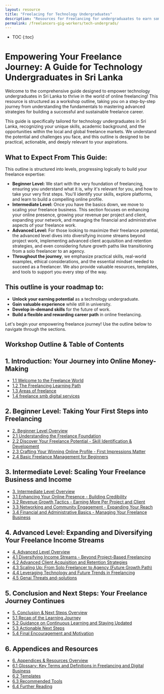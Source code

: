 ```yaml
---
layout: resource
title: "Freelacing for Technology Undergraduates"
description: "Resources for Freelancing for undergraduaates to earn some extra money while in the uunivercity."
permalink: /freelancers-gig-workers/tech-undergrads/
---
```


* TOC
{:toc}

# Empowering Your Freelance Journey: A Guide for Technology Undergraduates in Sri Lanka

Welcome to the comprehensive guide designed to empower technology undergraduates in Sri Lanka to thrive in the world of online freelancing\! This resource is structured as a workshop outline, taking you on a step-by-step journey from understanding the fundamentals to mastering advanced strategies for building a successful and sustainable freelance career.

This guide is specifically tailored for technology undergraduates in Sri Lanka, recognizing your unique skills, academic background, and the opportunities within the local and global freelance markets. We understand the potential and challenges you face, and this outline is designed to be practical, actionable, and deeply relevant to your aspirations.

## What to Expect From This Guide:

This outline is structured into levels, progressing logically to build your freelance expertise:

  * **Beginner Level:** We start with the very foundation of freelancing, ensuring you understand what it is, why it's relevant for you, and how to take your very first steps. You'll identify your skills, explore platforms, and learn to build a compelling online profile.
  * **Intermediate Level:** Once you have the basics down, we move to scaling your freelance business. This section focuses on enhancing your online presence, growing your revenue per project and client, expanding your network, and managing the financial and administrative aspects of your freelance work.
  * **Advanced Level:**  For those looking to maximize their freelance potential, the advanced level dives into diversifying income streams beyond project work, implementing advanced client acquisition and retention strategies, and even considering future growth paths like transitioning from a solo freelancer to an agency.
  * **Throughout the journey**, we emphasize practical skills, real-world examples, ethical considerations, and the essential mindset needed to succeed as a freelancer.  We also provide valuable resources, templates, and tools to support you every step of the way.

## This outline is your roadmap to:

  * **Unlock your earning potential** as a technology undergraduate.
  * **Gain valuable experience** while still in university.
  * **Develop in-demand skills** for the future of work.
  * **Build a flexible and rewarding career path** in online freelancing.

Let's begin your empowering freelance journey\! Use the outline below to navigate through the sections.

## Workshop Outline & Table of Contents

## 1. Introduction: Your Journey into Online Money-Making

  * [1.1 Welcome to the Freelance World](./1-1-welcome-freelance-world/)
  * [1.2 The Freelancing Learning Path](./1-2-freelancing-learning-path/)
  * [1.3 Areas of freelance](./1-3-areas-of-freelance/)
  * [1.4 freelance smb digital services](./1-4-freelance-smb-digital-services/)

## 2. Beginner Level: Taking Your First Steps into Freelancing

  * [2. Beginner Level Overview](./2-beginner-level/)
  * [2.1 Understanding the Freelance Foundation](./2-1-freelance-foundation/)
  * [2.2 Discover Your Freelance Potential - Skill Identification & Development](./2-2-discover-freelance-potential/)
  * [2.3 Crafting Your Winning Online Profile - First Impressions Matter](./2-3-winning-online-profile/)
  * [2.4 Basic Freelance Management for Beginners](./2-4-basic-freelance-management/)

## 3. Intermediate Level: Scaling Your Freelance Business and Income

  * [3. Intermediate Level Overview](./3-intermediate-level/)
  * [3.1 Enhancing Your Online Presence - Building Credibility](./3-1-enhance-online-presence/)
  * [3.2 Revenue Growth Tactics - Earning More Per Project and Client](./3-2-revenue-growth-tactics/)
  * [3.3 Networking and Community Engagement - Expanding Your Reach](./3-3-networking-community-engagement/)
  * [3.4 Financial and Administrative Basics - Managing Your Freelance Business](./3-4-financial-admin-basics/)

## 4. Advanced Level: Expanding and Diversifying Your Freelance Income Streams

  * [4. Advanced Level Overview](./4-advanced-level/)
  * [4.1 Diversifying Income Streams - Beyond Project-Based Freelancing](./4-1-diversify-income-streams/)
  * [4.2 Advanced Client Acquisition and Retention Strategies](./4-2-advanced-client-acquisition/)
  * [4.3 Scaling Up: From Solo Freelancer to Agency (Future Growth Path)](./4-3-scaling-solo-to-agency/)
  * [4.4 Leveraging Technology and Future Trends in Freelancing](./4-4-leveraging-technology-trends/)
  * [4.5 Genai Threats and-solutions](./4-5-genai-threats-and-solutions/)


  

## 5. Conclusion and Next Steps: Your Freelance Journey Continues

  * [5. Conclusion & Next Steps Overview](./5-conclusion-next-steps/)
  * [5.1 Recap of the Learning Journey](./5-1-recap-learning-journey/)
  * [5.2 Guidance on Continuous Learning and Staying Updated](./5-2-continuous-learning-updates/)
  * [5.3 Actionable Next Steps](./5-3-actionable-next-steps/)
  * [5.4 Final Encouragement and Motivation](./5-4-final-encouragement-motivation/)

## 6. Appendices and Resources

  * [6. Appendices & Resources Overview](./6-appendices-resources/)
  * [6.1 Glossary: Key Terms and Definitions in Freelancing and Digital Business](./6-1-glossary/)
  * [6.2 Templates](./6-2-templates/)
  * [6.3 Recommended Tools](./6-3-recommended-tools/)
  * [6.4 Further Reading](./6-4-further-reading/)

